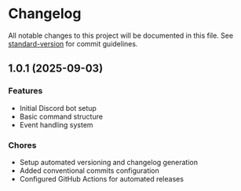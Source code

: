# Changelog

All notable changes to this project will be documented in this file. See [standard-version](https://github.com/conventional-changelog/standard-version) for commit guidelines.

## 1.0.1 (2025-09-03)

### Features

* Initial Discord bot setup
* Basic command structure
* Event handling system

### Chores

* Setup automated versioning and changelog generation
* Added conventional commits configuration
* Configured GitHub Actions for automated releases
